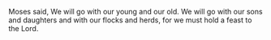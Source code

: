 Moses said, We will go with our young and our old. We will go with our sons and daughters and with our flocks and herds, for we must hold a feast to the Lord.
